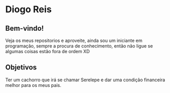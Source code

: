 # Diogo Reis

## Bem-vindo!

Veja os meus repositorios e aproveite, ainda sou um iniciante em programação, sempre a procura de conhecimento, então não ligue se algumas coisas estão fora de ordem XD

## Objetivos

Ter um cachorro  que irá se chamar Serelepe e dar uma condição financeira melhor para os meus pais.